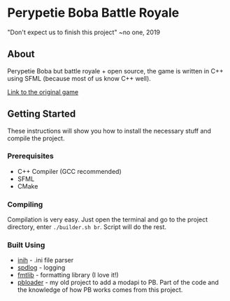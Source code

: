 # Perypetie Boba Battle Royale
"Don't expect us to finish this project" ~no one, 2019

## About
Perypetie Boba but battle royale + open source, the game is written in C++ using SFML (because most of us know C++ well).

[Link to the original game](https://pb.olekolek1000.pl)

## Getting Started
These instructions will show you how to install the necessary stuff and compile the project.

### Prerequisites
- C++ Compiler (GCC recommended)
- SFML
- CMake

### Compiling
Compilation is very easy. Just open the terminal and go to the project directory, enter `./builder.sh br`. Script will do the rest.

### Built Using
- [inih](https://github.com/benhoyt/inih) - .ini file parser
- [spdlog](https://github.com/gabime/spdlog) - logging
- [fmtlib](https://github.com/fmtlib/fmt) - formatting library (I love it!)
- [pbloader](https://github.com/CodersArmyTeam/pbloader) - my old project to add a modapi to PB. Part of the code 
and the knowledge of how PB works comes from this project.
